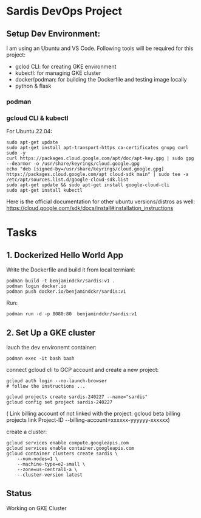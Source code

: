 # Sardis DevOps Project

## Setup Dev Environment:

I am using an Ubuntu and VS Code. Following tools will be required for this project:

- gclod CLI: for creating GKE environment
- kubectl: for managing GKE cluster
- docker/podman: for building the Dockerfile and testing image locally
- python & flask


### podman



### gcloud CLI & kubectl
For Ubuntu 22.04:
```
sudo apt-get update
sudo apt-get install apt-transport-https ca-certificates gnupg curl sudo -y
curl https://packages.cloud.google.com/apt/doc/apt-key.gpg | sudo gpg --dearmor -o /usr/share/keyrings/cloud.google.gpg
echo "deb [signed-by=/usr/share/keyrings/cloud.google.gpg] https://packages.cloud.google.com/apt cloud-sdk main" | sudo tee -a /etc/apt/sources.list.d/google-cloud-sdk.list
sudo apt-get update && sudo apt-get install google-cloud-cli
sudo apt-get install kubectl
```

Here is the official documentation for other ubuntu versions/distros as well:
https://cloud.google.com/sdk/docs/install#installation_instructions


# Tasks

## 1. Dockerized Hello World App

Write the Dockerfile and build it from local termianl:
```
podman build -t benjamindckr/sardis:v1 .
podman login docker.io
podman push docker.io/benjamindckr/sardis:v1
```
Run:
```
podman run -d -p 8080:80  benjamindckr/sardis:v1
```

## 2. Set Up a GKE cluster

lauch the dev environemt container:
```
podman exec -it bash bash
```

connect gcloud cli to GCP account and create a new project: 
```
gcloud auth login --no-launch-browser
# follow the instructions ...

gcloud projects create sardis-240227 --name="sardis"
gcloud config set project sardis-240227
```

( Link billing account of not linked with the project:
gcloud beta billing projects link Project-ID --billing-account=xxxxxx-yyyyyy-xxxxxx)

create a cluster:
```
gcloud services enable compute.googleapis.com
gcloud services enable container.googleapis.com
gcloud container clusters create sardis \
    --num-nodes=1 \
    --machine-type=e2-small \
    --zone=us-central1-a \
    --cluster-version latest
```

## Status

Working on GKE Cluster